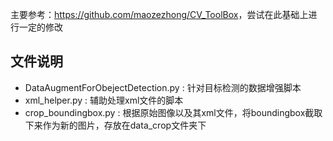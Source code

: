主要参考：<https://github.com/maozezhong/CV_ToolBox>，尝试在此基础上进行一定的修改



## 文件说明

- DataAugmentForObejectDetection.py : 针对目标检测的数据增强脚本
- xml_helper.py : 辅助处理xml文件的脚本
- crop_boundingbox.py : 根据原始图像以及其xml文件，将boundingbox截取下来作为新的图片，存放在data_crop文件夹下
